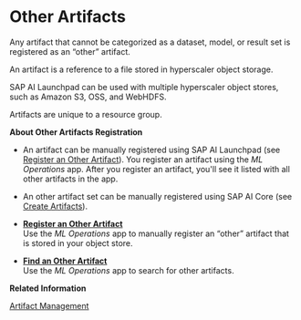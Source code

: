 <!-- loiofae21becdbf5446db4fc3b0a9d06df89 -->

# Other Artifacts

Any artifact that cannot be categorized as a dataset, model, or result set is registered as an “other” artifact.

An artifact is a reference to a file stored in hyperscaler object storage.

SAP AI Launchpad can be used with multiple hyperscaler object stores, such as Amazon S3, OSS, and WebHDFS.

Artifacts are unique to a resource group.

**About Other Artifacts Registration**



-   An artifact can be manually registered using SAP AI Launchpad \(see [Register an Other Artifact](register-an-other-artifact-c02fca9.md)\). You register an artifact using the *ML Operations* app. After you register an artifact, you'll see it listed with all other artifacts in the app.

-   An other artifact set can be manually registered using SAP AI Core \(see [Create Artifacts](https://help.sap.com/docs/AI_CORE/808d9d442fb0484e9b818924feeb9add/CLOUD/66413f1d9fbf4758a0d739eaf1c95dc7.html)\).


-   **[Register an Other Artifact](register-an-other-artifact-c02fca9.md "Use the ML
                                    Operations app to manually register an
			“other” artifact that is stored in your object store.")**  
Use the *ML Operations* app to manually register an “other” artifact that is stored in your object store.
-   **[Find an Other Artifact](find-an-other-artifact-e859767.md "Use the ML
                                    Operations app to search for other
		artifacts.")**  
Use the *ML Operations* app to search for other artifacts.

**Related Information**  


[Artifact Management](https://help.sap.com/docs/AI_CORE/808d9d442fb0484e9b818924feeb9add/CLOULD/386ba71cbf8c451288b899ec0d8f9fb1.html)

